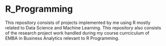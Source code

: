 # R_Programming
This repository consists of projects implemented by me using R mostly related to Data Science and Machine Learning.
This repository also consists of the research project work handled during my course currciculum of EMBA in Business Analytics relevant to R Programming.
